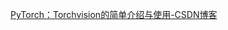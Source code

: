 [PyTorch：Torchvision的简单介绍与使用-CSDN博客](https://blog.csdn.net/baidu_38797690/article/details/122513894)